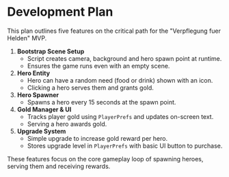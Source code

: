 # Development Plan

This plan outlines five features on the critical path for the "Verpflegung fuer Helden" MVP.

1. **Bootstrap Scene Setup**
   - Script creates camera, background and hero spawn point at runtime.
   - Ensures the game runs even with an empty scene.
2. **Hero Entity**
   - Hero can have a random need (food or drink) shown with an icon.
   - Clicking a hero serves them and grants gold.
3. **Hero Spawner**
   - Spawns a hero every 15 seconds at the spawn point.
4. **Gold Manager & UI**
   - Tracks player gold using `PlayerPrefs` and updates on-screen text.
   - Serving a hero awards gold.
5. **Upgrade System**
   - Simple upgrade to increase gold reward per hero.
   - Stores upgrade level in `PlayerPrefs` with basic UI button to purchase.

These features focus on the core gameplay loop of spawning heroes, serving them and receiving rewards.
